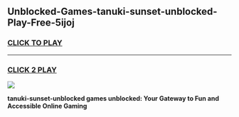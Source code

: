 
## Unblocked-Games-tanuki-sunset-unblocked-Play-Free-5ijoj
<h3>
<a href="https://premium76.site?title=tanuki-sunset-unblocked&ref=18A1">CLICK TO PLAY</a></h3>
<hr>

<h3>
<a href="https://premium76.site?title=tanuki-sunset-unblocked&ref=18A1">CLICK 2 PLAY</a>
  
</h3>

<a href="https://premium76.site?title=tanuki-sunset-unblocked&ref=18A1"><img src="https://clearcache.store/games.png"></a>


**tanuki-sunset-unblocked games unblocked: Your Gateway to Fun and Accessible Online Gaming**
